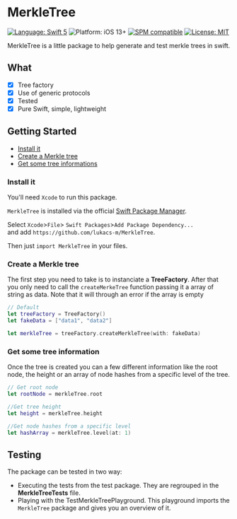 # MerkleTree

[![Language: Swift 5](https://img.shields.io/badge/language-swift5-f48041.svg?style=flat)](https://developer.apple.com/swift)
![Platform: iOS 13+](https://img.shields.io/badge/platform-iOS%2013%2B-blue.svg?style=flat)
[![SPM compatible](https://img.shields.io/badge/SPM-compatible-4BC51D.svg?style=flat)](https://swift.org/package-manager/)
[![License: MIT](http://img.shields.io/badge/license-MIT-lightgrey.svg?style=flat)](https://github.com/freshOS/ws/blob/master/LICENSE)

MerkleTree is a little package to help generate and test merkle trees in swift. 

## What
- [x] Tree factory
- [x] Use of generic protocols 
- [x] Tested
- [x] Pure Swift, simple, lightweight

## Getting Started

* [Install it](#install-it)
* [Create a Merkle tree](#create-a-merkle-tree)
* [Get some tree informations](#get-some-tree-information)


### Install it

You'll need `Xcode` to run this package.

`MerkleTree` is installed via the official [Swift Package Manager](https://swift.org/package-manager/).  

Select `Xcode`>`File`> `Swift Packages`>`Add Package Dependency...`  
and add `https://github.com/lukacs-m/MerkleTree`.

Then just `import MerkleTree` in your files. 

### Create a Merkle tree

The first step you need to take is to instanciate a **TreeFactory**.
After that you only need to call the `createMerkeTree` function passing it a array of string as data.
Note that it will through an error if the array is empty

```swift
// Default
let treeFactory = TreeFactory()
let fakeData = ["data1", "data2"]

let merkleTree = treeFactory.createMerkleTree(with: fakeData)
```

### Get some tree information

Once the tree is created you can a few different information like the root node, the height or an array of node hashes from a specific level of the tree.

```swift
// Get root node
let rootNode = merkleTree.root

//Get tree height
let height = merkleTree.height

//Get node hashes from a specific level
let hashArray = merkleTree.level(at: 1)
```

## Testing

The package can be tested in two way:

- Executing the tests from the test package. They are regrouped in the **MerkleTreeTests** file.
- Playing with the TestMerkleTreePlayground. This playground imports the `MerkleTree` package and gives you an overview of it.
